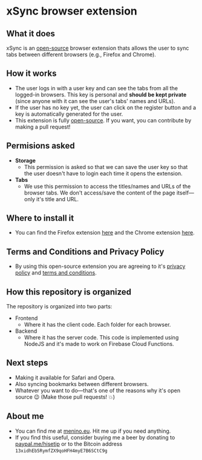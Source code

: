 # xSync browser extension

## What it does
xSync is an [open-source](https://github.com/hisetip/xSync) browser extension  thats allows the user to sync tabs between different browsers (e.g., Firefox and Chrome).

## How it works
* The user logs in with a user key and can see the tabs from all the logged-in browsers. This key is personal and **should be kept private** (since anyone with it can see the user's tabs' names and URLs).
* If the user has no key yet, the user can click on the register button and a key is automatically generated for the user.
* This extension is fully [open-source](https://github.com/hisetip/xSync). If you want, you can contribute by making a pull request!

## Permisions asked
* **Storage**
  * This permission is asked so that we can save the user key so that the user doesn't have to login each time it opens the extension.
* **Tabs**
  * We use this permission to access the titles/names and URLs of the browser tabs. We don't access/save the content of the page itself—only it's title and URL.

## Where to install it
* You can find the Firefox extension [here](https://addons.mozilla.org/en-US/firefox/addon/xSync/) and the Chrome extension [here](https://menino.eu/xSync).

## Terms and Conditions and Privacy Policy
* By using this open-source extension you are agreeing to it's [privacy policy](https://menino.eu/xSync/privacypolicy) and [terms and conditions](https://menino.eu/xSync/termsandconditions).

## How this repository is organized
The repository is organized into two parts:
* Frontend
  * Where it has the client code. Each folder for each browser.
* Backend
  * Where it has the server code. This code is implemented using NodeJS and it's made to work on Firebase Cloud Functions.

## Next steps
* Making it available for Safari and Opera.
* Also syncing bookmarks between different browsers.
* Whatever you want to do—that's one of the reasons why it's open source 😉 (Make those pull requests! 💥)

## About me
* You can find me at [menino.eu](https://menino.eu). Hit me up if you need anything.
* If you find this useful, consider buying me a beer by donating to [paypal.me/hisetip](paypal.me/hisetip) or to the Bitcoin address `13xidhEb5RymfZX9qoHFH4myE7B6SCtC9g`


